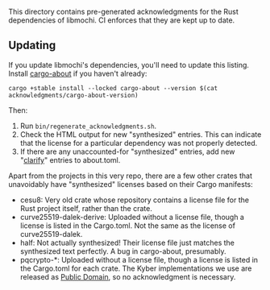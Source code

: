 This directory contains pre-generated acknowledgments for the Rust dependencies of libmochi. CI enforces that they are kept up to date.

## Updating

If you update libmochi's dependencies, you'll need to update this listing. Install [cargo-about][] if you haven't already:

```shell
cargo +stable install --locked cargo-about --version $(cat acknowledgments/cargo-about-version)
```

Then:

1. Run `bin/regenerate_acknowledgments.sh`.
2. Check the HTML output for new "synthesized" entries. This can indicate that the license for a particular dependency was not properly detected.
3. If there are any unaccounted-for "synthesized" entries, add new "[clarify][]" entries to about.toml.

Apart from the projects in this very repo, there are a few other crates that unavoidably have "synthesized" licenses based on their Cargo manifests:

- cesu8: Very old crate whose repository contains a license file for the Rust project itself, rather than the crate.
- curve25519-dalek-derive: Uploaded without a license file, though a license is listed in the Cargo.toml. Not the same as the license of curve25519-dalek.
- half: Not actually synthesized! Their license file just matches the synthesized text perfectly. A bug in cargo-about, presumably.
- pqcrypto-\*: Uploaded without a license file, though a license is listed in the Cargo.toml for each crate. The Kyber implementations we use are released as [Public Domain][kyber], so no acknowledgment is necessary.

[cargo-about]: https://embarkstudios.github.io/cargo-about/
[clarify]: https://embarkstudios.github.io/cargo-about/cli/generate/config.html#the-clarify-field-optional
[kyber]: https://github.com/PQClean/PQClean/blob/round3/crypto_kem/kyber1024/clean/LICENSE
